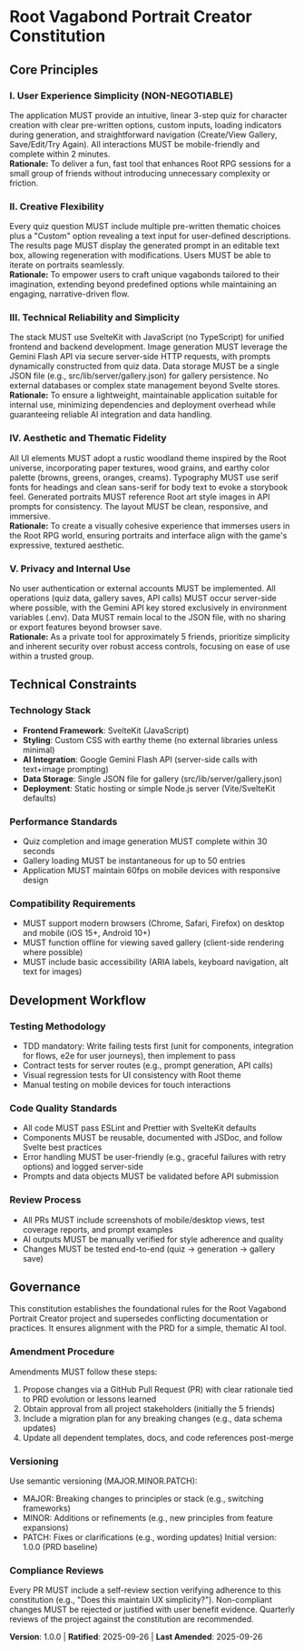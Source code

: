 <!--
Sync Impact Report:
- Version change: 1.0.0 → 1.0.0 (initial constitution aligned with PRD; no bump needed as this establishes baseline)
- Modified sections: Title (project-specific), Core Principles (replaced with 5 PRD-derived principles: User Experience Simplicity, Creative Flexibility, Technical Reliability and Simplicity, Aesthetic and Thematic Fidelity, Privacy and Internal Use), Technical Constraints (updated to SvelteKit JS, Gemini Flash, JSON storage, no auth), Development Workflow (minor alignment to SvelteKit TDD), Governance (added PR-based amendments, semantic versioning, compliance reviews)
- Added sections: None
- Removed sections: Mobile-First Experience, Root Universe Aesthetic Fidelity, AI-Powered Character Generation, User-Centric Refinement Workflow, Data Simplicity & Persistence (replaced with new principles)
- Templates status:
  ✅ .specify/templates/plan-template.md (requires version update from v2.1.1 to 1.0.0)
  ✅ .specify/templates/spec-template.md (no references, unchanged)
  ✅ .specify/templates/tasks-template.md (no references, unchanged)
- Commands/*.md: None exist
- README.md: No constitution references, unchanged
- Follow-up TODOs: Update plan-template.md version reference; review README.md if it should link to constitution
-->
# Root Vagabond Portrait Creator Constitution

## Core Principles

### I. User Experience Simplicity (NON-NEGOTIABLE)
The application MUST provide an intuitive, linear 3-step quiz for character creation with clear pre-written options, custom inputs, loading indicators during generation, and straightforward navigation (Create/View Gallery, Save/Edit/Try Again). All interactions MUST be mobile-friendly and complete within 2 minutes.  
**Rationale:** To deliver a fun, fast tool that enhances Root RPG sessions for a small group of friends without introducing unnecessary complexity or friction.

### II. Creative Flexibility
Every quiz question MUST include multiple pre-written thematic choices plus a "Custom" option revealing a text input for user-defined descriptions. The results page MUST display the generated prompt in an editable text box, allowing regeneration with modifications. Users MUST be able to iterate on portraits seamlessly.  
**Rationale:** To empower users to craft unique vagabonds tailored to their imagination, extending beyond predefined options while maintaining an engaging, narrative-driven flow.

### III. Technical Reliability and Simplicity
The stack MUST use SvelteKit with JavaScript (no TypeScript) for unified frontend and backend development. Image generation MUST leverage the Gemini Flash API via secure server-side HTTP requests, with prompts dynamically constructed from quiz data. Data storage MUST be a single JSON file (e.g., src/lib/server/gallery.json) for gallery persistence. No external databases or complex state management beyond Svelte stores.  
**Rationale:** To ensure a lightweight, maintainable application suitable for internal use, minimizing dependencies and deployment overhead while guaranteeing reliable AI integration and data handling.

### IV. Aesthetic and Thematic Fidelity
All UI elements MUST adopt a rustic woodland theme inspired by the Root universe, incorporating paper textures, wood grains, and earthy color palette (browns, greens, oranges, creams). Typography MUST use serif fonts for headings and clean sans-serif for body text to evoke a storybook feel. Generated portraits MUST reference Root art style images in API prompts for consistency. The layout MUST be clean, responsive, and immersive.  
**Rationale:** To create a visually cohesive experience that immerses users in the Root RPG world, ensuring portraits and interface align with the game's expressive, textured aesthetic.

### V. Privacy and Internal Use
No user authentication or external accounts MUST be implemented. All operations (quiz data, gallery saves, API calls) MUST occur server-side where possible, with the Gemini API key stored exclusively in environment variables (.env). Data MUST remain local to the JSON file, with no sharing or export features beyond browser save.  
**Rationale:** As a private tool for approximately 5 friends, prioritize simplicity and inherent security over robust access controls, focusing on ease of use within a trusted group.

## Technical Constraints

### Technology Stack
- **Frontend Framework**: SvelteKit (JavaScript)
- **Styling**: Custom CSS with earthy theme (no external libraries unless minimal)
- **AI Integration**: Google Gemini Flash API (server-side calls with text+image prompting)
- **Data Storage**: Single JSON file for gallery (src/lib/server/gallery.json)
- **Deployment**: Static hosting or simple Node.js server (Vite/SvelteKit defaults)

### Performance Standards
- Quiz completion and image generation MUST complete within 30 seconds
- Gallery loading MUST be instantaneous for up to 50 entries
- Application MUST maintain 60fps on mobile devices with responsive design

### Compatibility Requirements
- MUST support modern browsers (Chrome, Safari, Firefox) on desktop and mobile (iOS 15+, Android 10+)
- MUST function offline for viewing saved gallery (client-side rendering where possible)
- MUST include basic accessibility (ARIA labels, keyboard navigation, alt text for images)

## Development Workflow

### Testing Methodology
- TDD mandatory: Write failing tests first (unit for components, integration for flows, e2e for user journeys), then implement to pass
- Contract tests for server routes (e.g., prompt generation, API calls)
- Visual regression tests for UI consistency with Root theme
- Manual testing on mobile devices for touch interactions

### Code Quality Standards
- All code MUST pass ESLint and Prettier with SvelteKit defaults
- Components MUST be reusable, documented with JSDoc, and follow Svelte best practices
- Error handling MUST be user-friendly (e.g., graceful failures with retry options) and logged server-side
- Prompts and data objects MUST be validated before API submission

### Review Process
- All PRs MUST include screenshots of mobile/desktop views, test coverage reports, and prompt examples
- AI outputs MUST be manually verified for style adherence and quality
- Changes MUST be tested end-to-end (quiz → generation → gallery save)

## Governance
This constitution establishes the foundational rules for the Root Vagabond Portrait Creator project and supersedes conflicting documentation or practices. It ensures alignment with the PRD for a simple, thematic AI tool.

### Amendment Procedure
Amendments MUST follow these steps:
1. Propose changes via a GitHub Pull Request (PR) with clear rationale tied to PRD evolution or lessons learned
2. Obtain approval from all project stakeholders (initially the 5 friends)
3. Include a migration plan for any breaking changes (e.g., data schema updates)
4. Update all dependent templates, docs, and code references post-merge

### Versioning
Use semantic versioning (MAJOR.MINOR.PATCH):
- MAJOR: Breaking changes to principles or stack (e.g., switching frameworks)
- MINOR: Additions or refinements (e.g., new principles from feature expansions)
- PATCH: Fixes or clarifications (e.g., wording updates)
Initial version: 1.0.0 (PRD baseline)

### Compliance Reviews
Every PR MUST include a self-review section verifying adherence to this constitution (e.g., "Does this maintain UX simplicity?"). Non-compliant changes MUST be rejected or justified with user benefit evidence. Quarterly reviews of the project against the constitution are recommended.

**Version**: 1.0.0 | **Ratified**: 2025-09-26 | **Last Amended**: 2025-09-26